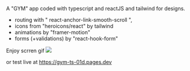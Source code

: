 A "GYM" app coded with typescript and reactJS and tailwind for designs.

- routing with " react-anchor-link-smooth-scroll ",
- icons from "heroicons/react" by tailwind
- animations by "framer-motion"
- forms (+validations) by "react-hook-form"

Enjoy scrren gif 
![](screen.gif) 

or test live at https://gym-ts-01d.pages.dev
